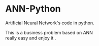 # ANN-Python
Artificial Neural Network's code in python.
<p> This is a business problem based on ANN<br> really easy and enjoy it .<p>
  
